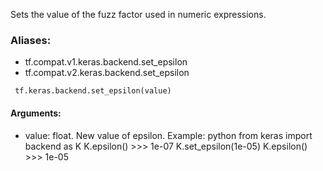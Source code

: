 Sets the value of the fuzz factor used in numeric expressions.
### Aliases:
- tf.compat.v1.keras.backend.set_epsilon
- tf.compat.v2.keras.backend.set_epsilon

```
 tf.keras.backend.set_epsilon(value)
```
#### Arguments:
- value: float. New value of epsilon. Example: python from keras import backend as K K.epsilon() >>> 1e-07 K.set_epsilon(1e-05) K.epsilon() >>> 1e-05
